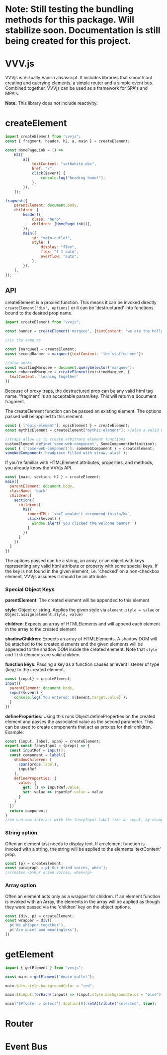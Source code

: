# Note: Still testing the bundling methods for this package. Will stabilize soon. Documentation is still being created for this project.

# VVV.js

VVVjs is Virtually Vanilla Javascript. It includes libraries that smooth out creating and querying elements, a simple router and a simple event bus. Combined together, VVVjs can be used as a framework for SPA's and MPA's.

**Note:** This library does not include reactivity. 

# createElement

```js
import createElement from "vvvjs";
const { fragment, header, h2, a, main } = createElement;

const HomePageLink = () =>
	h2([
		a({
			textContent: "sethwhite.dev",
			href: "/",
			click($event) {
				console.log("heading home!");
			},
		}),
	]);

fragment({
	parentElement: document.body,
	children: [
		header({
			class: "hero",
			children: [HomePageLink()],
		}),
		main({
			id: "main-outlet",
			style: {
				display: "flex",
				flex: "1 1 auto",
				overflow: "auto",
			},
		}),
	],
});
```

## API

createElement is a proxied function. This means it can be invoked directly `createElement('div', options)` or it can be 'destructured' into functions bound to the desired prop name.

```js
import createElement from "vvvjs";

const banner = createElement('marquee', {textContent: 'we are the hollow men'})

//is the same as

const {marquee} = createElement;
const secondBanner = marquee({textContent: 'the stuffed men'})

//also works
const existingMarquee = document.querySelector('marquee');
const enhancedMarquee = createElement(existingMarquee, {
  textContent: 'leaning together'
})
```

Because of proxy traps, the destructured prop can be any valid html tag name. 'fragment' is an acceptable param/key. This will return a document fragment.

The createElement function can be passed an existing element. The options passed will be applied to this element.


```js
const { ['epic-element']: epicElement } = createElement;
const mythicElement = createElement["mythic-element"]; //also a valid way to create the element function

//traps allow us to create arbitrary element functions
customElement.define('some-web-component', SomeComponentDefinition);
const { ['some-web-component']: someWebComponent } = createElement;
someWebComponent('headpiece filled with straw, alas!');

```

If you're familiar with HTMLElement attributes, properties, and methods, you already know the VVVjs API.

```js
const {main, section, h2 } = createElement;
main({
  parentElement: document.body,
  className: 'dark'
  children:[
    section({
      children:[
        h2({
          innerHTML: `<b>I wouldn't recommend this!</b>`,
          click($event) {
            window.alert('you clicked the welcome banner!')
          }
        })
      ]
    })
  ]
})
```

The options passed can be a string, an array, or an object with keys representing any valid html attribute or property with some special keys. If the key is not found in the given element, i.e. 'checked' on a non-checkbox element, VVVjs assumes it should be an attribute.

### Special Object Keys

**parentElement**: The created element will be appended to this element

**style**: Object or string. Applies the given style via `element.style = value` or `Object.assign(element.style, value)`

**children**: Expects an array of HTMLElements and will append each element in the array to the created element

**shadowChildren**: Expects an array of HTMLElements. A shadow DOM will be attached to the created elements and the given elements will be appended to the shadow DOM inside the created element. Note that `style` and `link` elements are valid children.

**function keys**: Passing a key as a function causes an event listener of type {key} to the created element. 

```js
const {input} = createElement;
input({
  parentElement: document.body,
  input($event) {
    console.log(`You entered: ${$event.target.value}`);
  }
})
```

**defineProperties**: Using this runs Object.defineProperties on the created element and passes the associated value as the second parameter. This can be used to create components that act as proxies for their children. Example:

```js
const {input, label, span} = createElement;
export const fancyInput = (props) => {
  const inputRef = input();
  const component = label({
    shadowChildren: [
      span(props.label),
      inputRef
    ],
    defineProperties: {
      value: {
        get: () => inputRef.value,
        set: value => inputRef.value = value
      }
    }
  })
  return component;
}
//we can now interact with the fancyInput label like an input, by changing fancyInput.value
```

### String option

Often an element just needs to display text. If an element function is invoked with a string, the string will be applied to the elements 'textContent' prop.

```js
const {p} = createElement;
const paragraph = p('Our dried voices, when');
//creates <p>Our dried voices, when</p>
```

### Array option

Often an element acts only as a wrapper for children. If an element function is invoked with an Array, the elements in the array will be applied as though they were passed via the 'children' key on the object options.

```js
const {div, p} = createElement;
const wrapper = div([
  p('We whisper together'),
  p('Are quiet and meaningless'),
])
```

# getElement

```js
import { getElement } from "vvvjs";

const main = getElement("#main-outlet");

main.$div.style.backgroundColor = "red";

main.$$input.forEach((input) => (input.style.backgroundColor = "blue"));

main["$#footer > select"].$option[0].setAttribute("selected", true);
```

# Router

# Event Bus
